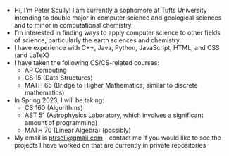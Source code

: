 - Hi, I’m Peter Scully! I am currently a sophomore at Tufts University intending to double major in computer science and geological sciences and to minor in computational chemistry.
- I’m interested in finding ways to apply computer science to other fields of science, particularly the earth sciences and chemistry.
- I have experience with C++, Java, Python, JavaScript, HTML, and CSS (and LaTeX)
- I have taken the following CS/CS-related courses:
  - AP Computing
  - CS 15 (Data Structures)
  - MATH 65 (Bridge to Higher Mathematics; similar to discrete mathematics)
- In Spring 2023, I will be taking:
  - CS 160 (Algorithms)
  - AST 51 (Astrophysics Laboratory, which involves a significant amount of programming)
  - MATH 70 (Linear Algebra) (possibly)
- My email is ptrscll@gmail.com - contact me if you would like to see the projects I have worked on that are currently in private repositories

<!---
ptrscll/ptrscll is a ✨ special ✨ repository because its `README.md` (this file) appears on your GitHub profile.
You can click the Preview link to take a look at your changes.
--->
